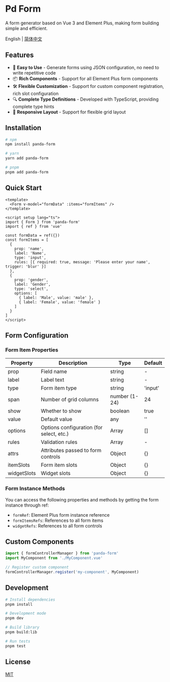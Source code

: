 # Pd Form

A form generator based on Vue 3 and Element Plus, making form building simple and efficient.

English | [简体中文](./README.md)

## Features

- 🚀 **Easy to Use** - Generate forms using JSON configuration, no need to write repetitive code
- 📦 **Rich Components** - Support for all Element Plus form components
- 🛠️ **Flexible Customization** - Support for custom component registration, rich slot configuration
- 🔍 **Complete Type Definitions** - Developed with TypeScript, providing complete type hints
- 📱 **Responsive Layout** - Support for flexible grid layout

## Installation

```bash
# npm
npm install panda-form

# yarn
yarn add panda-form

# pnpm
pnpm add panda-form
```

## Quick Start

```vue
<template>
  <Form v-model="formData" :items="formItems" />
</template>

<script setup lang="ts">
import { Form } from 'panda-form'
import { ref } from 'vue'

const formData = ref({})
const formItems = [
  {
    prop: 'name',
    label: 'Name',
    type: 'input',
    rules: [{ required: true, message: 'Please enter your name', trigger: 'blur' }]
  },
  {
    prop: 'gender',
    label: 'Gender',
    type: 'select',
    options: [
      { label: 'Male', value: 'male' },
      { label: 'Female', value: 'female' }
    ]
  }
]
</script>
```

## Form Configuration

### Form Item Properties

| Property | Description | Type | Default |
| --- | --- | --- | --- |
| prop | Field name | string | - |
| label | Label text | string | - |
| type | Form item type | string | 'input' |
| span | Number of grid columns | number (1-24) | 24 |
| show | Whether to show | boolean | true |
| value | Default value | any | '' |
| options | Options configuration (for select, etc.) | Array | [] |
| rules | Validation rules | Array | - |
| attrs | Attributes passed to form controls | Object | {} |
| itemSlots | Form item slots | Object | {} |
| widgetSlots | Widget slots | Object | {} |

### Form Instance Methods

You can access the following properties and methods by getting the form instance through ref:

- `formRef`: Element Plus form instance reference
- `formItemsRefs`: References to all form items
- `widgetRefs`: References to all form controls

## Custom Components

```ts
import { formControllerManager } from 'panda-form'
import MyComponent from './MyComponent.vue'

// Register custom component
formControllerManager.register('my-component', MyComponent)
```

## Development

```bash
# Install dependencies
pnpm install

# Development mode
pnpm dev

# Build library
pnpm build:lib

# Run tests
pnpm test
```

## License

[MIT](./LICENSE)
